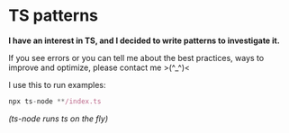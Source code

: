 # TS patterns

**I have an interest in TS, and I decided to write patterns to investigate it.**

If you see errors or you can tell me about the best practices, ways to improve and optimize, please contact me >(^_^)<

I use this to run examples:

```javascript
npx ts-node **/index.ts
``` 
*(ts-node runs ts on the fly)*
